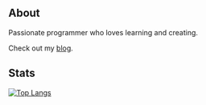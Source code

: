 ## About
Passionate programmer who loves learning and creating.

Check out my [blog](https://www.mcclellangg.com/).

## Stats
[![Top Langs](https://github-readme-stats.vercel.app/api/top-langs/?username=mcclellangg&layout=compact)](https://github.com/anuraghazra/github-readme-stats)
